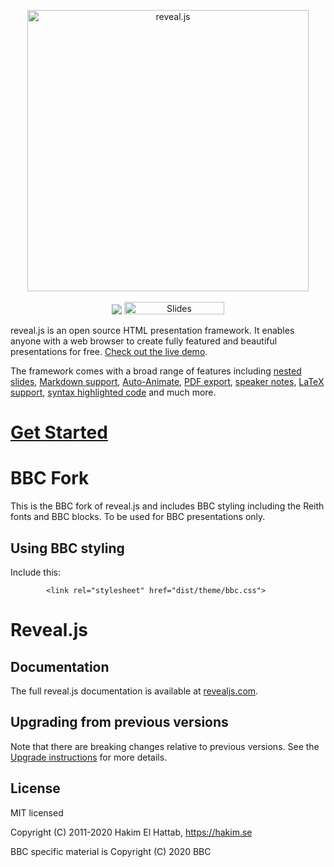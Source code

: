 <p align="center">
  <a href="https://revealjs.com">
  <img src="https://hakim-static.s3.amazonaws.com/reveal-js/logo/v1/reveal-black-text.svg" alt="reveal.js" width="450">
  </a>
  <br><br>
  <a href="https://github.com/hakimel/reveal.js/actions"><img src="https://github.com/hakimel/reveal.js/workflows/tests/badge.svg"></a>
  <a href="https://slides.com/"><img src="https://s3.amazonaws.com/static.slid.es/images/slides-github-banner-320x40.png?1" alt="Slides" width="160" height="20"></a>
</p>

reveal.js is an open source HTML presentation framework. It enables anyone with a web browser to create fully featured and beautiful presentations for free. [Check out the live demo](https://revealjs.com/).

The framework comes with a broad range of features including [nested slides](https://revealjs.com/vertical-slides/), [Markdown support](https://revealjs.com/markdown/), [Auto-Animate](https://revealjs.com/auto-animate/), [PDF export](https://revealjs.com/pdf-export/), [speaker notes](https://revealjs.com/speaker-view/), [LaTeX support](https://revealjs.com/math/), [syntax highlighted code](https://revealjs.com/code/) and much more.

# [Get Started](https://revealjs.com/installation)

# BBC Fork

This is the BBC fork of reveal.js and includes BBC styling including the Reith fonts
and BBC blocks. To be used for BBC presentations only.

## Using BBC styling

Include this:
```
		<link rel="stylesheet" href="dist/theme/bbc.css">
```

# Reveal.js

## Documentation
The full reveal.js documentation is available at [revealjs.com](https://revealjs.com).

## Upgrading from previous versions
Note that there are breaking changes relative to previous versions. See the [Upgrade instructions](https://revealjs.com/upgrading/) for more details.

## License

MIT licensed

Copyright (C) 2011-2020 Hakim El Hattab, https://hakim.se

BBC specific material is Copyright (C) 2020 BBC
